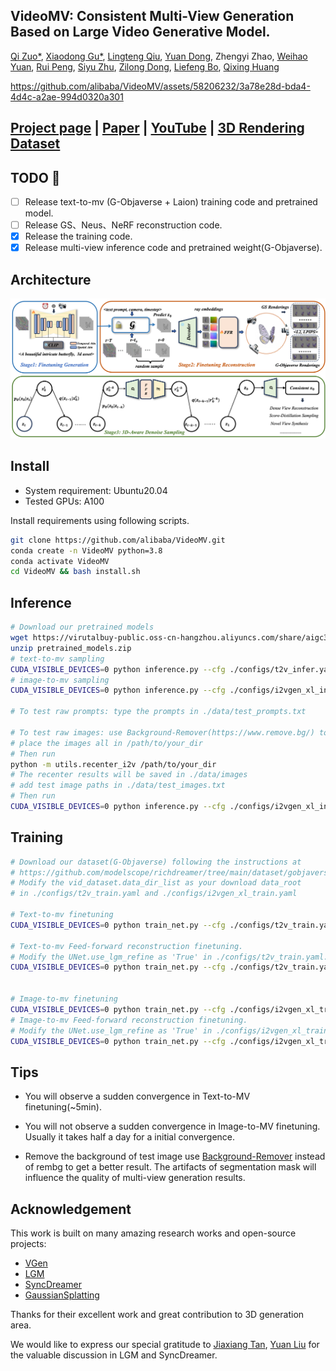 ## VideoMV: Consistent Multi-View Generation Based on Large Video Generative Model.

[Qi Zuo\*](https://scholar.google.com/citations?view_op=list_works&hl=en&user=UDnHe2IAAAAJ),
[Xiaodong Gu\*](https://scholar.google.com.hk/citations?user=aJPO514AAAAJ&hl=zh-CN&oi=ao),
[Lingteng Qiu](https://lingtengqiu.github.io/),
[Yuan Dong](https://mutianxu.github.io/),
Zhengyi Zhao,
[Weihao Yuan](https://weihao-yuan.com/),
[Rui Peng](https://prstrive.github.io/),
[Siyu Zhu](https://sites.google.com/site/zhusiyucs/home/),
[Zilong Dong](https://scholar.google.com/citations?user=GHOQKCwAAAAJ&hl=zh-CN&oi=ao),
[Liefeng Bo](https://research.cs.washington.edu/istc/lfb/),
[Qixing Huang](https://www.cs.utexas.edu/~huangqx/)



https://github.com/alibaba/VideoMV/assets/58206232/3a78e28d-bda4-4d4c-a2ae-994d0320a301


## [Project page](https://aigc3d.github.io/VideoMV) | [Paper](https://arxiv.org/abs/2311.16918) | [YouTube](https://www.youtube.com/watch?v=zxjX5p0p0Ks) | [3D Rendering Dataset](https://aigc3d.github.io/gobjaverse)

## TODO  :triangular_flag_on_post:
- [ ]  Release text-to-mv (G-Objaverse + Laion) training code and pretrained model.
- [ ]  Release GS、Neus、NeRF reconstruction code.
- [x]  Release the training code.
- [x]  Release multi-view inference code and pretrained weight(G-Objaverse).

## Architecture

![architecture](assets/f.png)

## Install

- System requirement: Ubuntu20.04
- Tested GPUs: A100

Install requirements using following scripts.

```bash
git clone https://github.com/alibaba/VideoMV.git
conda create -n VideoMV python=3.8
conda activate VideoMV
cd VideoMV && bash install.sh
```

## Inference

```bash
# Download our pretrained models
wget https://virutalbuy-public.oss-cn-hangzhou.aliyuncs.com/share/aigc3d/pretrained_models.zip
unzip pretrained_models.zip
# text-to-mv sampling
CUDA_VISIBLE_DEVICES=0 python inference.py --cfg ./configs/t2v_infer.yaml
# image-to-mv sampling
CUDA_VISIBLE_DEVICES=0 python inference.py --cfg ./configs/i2vgen_xl_infer.yaml

# To test raw prompts: type the prompts in ./data/test_prompts.txt

# To test raw images: use Background-Remover(https://www.remove.bg/) to get the foreground of images
# place the images all in /path/to/your_dir
# Then run
python -m utils.recenter_i2v /path/to/your_dir
# The recenter results will be saved in ./data/images
# add test image paths in ./data/test_images.txt
# Then run
CUDA_VISIBLE_DEVICES=0 python inference.py --cfg ./configs/i2vgen_xl_infer.yaml
```

## Training

```bash
# Download our dataset(G-Objaverse) following the instructions at 
# https://github.com/modelscope/richdreamer/tree/main/dataset/gobjaverse
# Modify the vid_dataset.data_dir_list as your download data_root 
# in ./configs/t2v_train.yaml and ./configs/i2vgen_xl_train.yaml

# Text-to-mv finetuning
CUDA_VISIBLE_DEVICES=0 python train_net.py --cfg ./configs/t2v_train.yaml

# Text-to-mv Feed-forward reconstruction finetuning.
# Modify the UNet.use_lgm_refine as 'True' in ./configs/t2v_train.yaml. Then
CUDA_VISIBLE_DEVICES=0 python train_net.py --cfg ./configs/t2v_train.yaml


# Image-to-mv finetuning
CUDA_VISIBLE_DEVICES=0 python train_net.py --cfg ./configs/i2vgen_xl_train.yaml
# Image-to-mv Feed-forward reconstruction finetuning.
# Modify the UNet.use_lgm_refine as 'True' in ./configs/i2vgen_xl_train.yaml. Then
CUDA_VISIBLE_DEVICES=0 python train_net.py --cfg ./configs/i2vgen_xl_train.yaml
```

## Tips

- You will observe a sudden convergence in Text-to-MV finetuning(~5min).

- You will not observe a sudden convergence in Image-to-MV finetuning. Usually it takes half a day for a initial convergence.

- Remove the background of test image use [Background-Remover](https://www.remove.bg/) instead of rembg to get a better result. The artifacts of segmentation mask will influence the quality of multi-view generation results.

## Acknowledgement

This work is built on many amazing research works and open-source projects:

- [VGen](https://github.com/ali-vilab/VGen)
- [LGM](https://github.com/3DTopia/LGM)
- [SyncDreamer](https://github.com/liuyuan-pal/SyncDreamer)
- [GaussianSplatting](https://github.com/graphdeco-inria/gaussian-splatting)

Thanks for their excellent work and great contribution to 3D generation area.

We would like to express our special gratitude to [Jiaxiang Tan](https://github.com/ashawkey), [Yuan Liu](https://github.com/liuyuan-pal) for the valuable discussion in LGM and SyncDreamer.